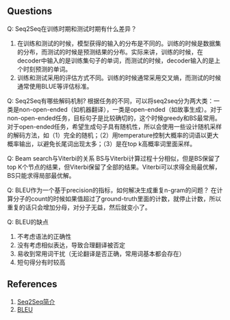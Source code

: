 ## Questions
Q: Seq2Seq在训练时期和测试时期有什么差异？
1. 在训练和测试的时候，模型获得的输入的分布是不同的。训练的时候是数据集的分布，而测试的时候是预测结果的分布。实际来讲，训练的时候，在decoder中输入的是训练集句子的单词，而测试的时候，decoder输入的是上个时刻预测的单词。
2. 训练和测试采用的评估方式不同。训练的时候通常采用交叉熵，而测试的时候通常使用BLUE等评估标准。

Q: Seq2Seq有哪些解码机制?
根据任务的不同，可以将seq2seq分为两大类：一类是non-open-ended（如机器翻译），一类是open-ended（如故事生成）。对于non-open-ended任务，目标句子是比较确切的，这个时候greedy和BS最常用。对于open-ended任务，希望生成句子具有随机性，所以会使用一些设计随机采样的解码方法，如（1）完全的随机；（2）用temperature控制大概率的词语以更大概率输出，以避免长尾词出现太多；（3）是在top k高概率词里面采样。

Q: Beam search与Viterbi的关系
BS与Viterbi计算过程十分相似，但是BS保留了top K个节点的结果，但Viterbi保留了全部的结果。Viterbi可以求得全局最优解，BS只能求得局部最优解。

Q: BLEU作为一个基于precision的指标，如何解决生成重复n-gram的问题？
在计算分子的count的时候如果值超过了ground-truth里面的计数，就停止计数，所以重复的话只会增加分母，对分子无益，然后就变小了。

Q: BLEU的缺点
1. 不考虑语法的正确性
2. 没有考虑相似表达，导致合理翻译被否定
3. 易收到常用词干扰（无论翻译是否正确，常用词基本都会存在）
4. 短句得分有时较高

## References
1. [Seq2Seq简介](https://github.com/NLP-LOVE/ML-NLP/tree/master/NLP/16.5%20seq2seq)
2. [BLEU](https://www.cnblogs.com/jiangxinyang/p/10523585.html)

